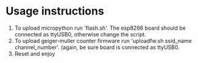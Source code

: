 Usage instructions
==================

1. To upload micropython run 'flash.sh'. The esp8266 board should be connected as ttyUSB0, otherwise change the script.
2. To upload geiger-muller counter firmware run 'uploadfw.sh ssid_name channel_number'. (again, be sure board is connected as ttyUSB0.
3. Reset and enjoy

